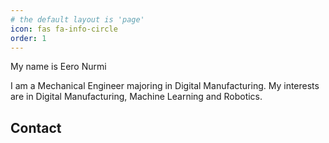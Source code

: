 ```yaml
---
# the default layout is 'page'
icon: fas fa-info-circle
order: 1
---
```


My name is Eero Nurmi

I am a Mechanical Engineer majoring in Digital Manufacturing. My interests are in Digital Manufacturing, Machine Learning and Robotics.

## Contact
